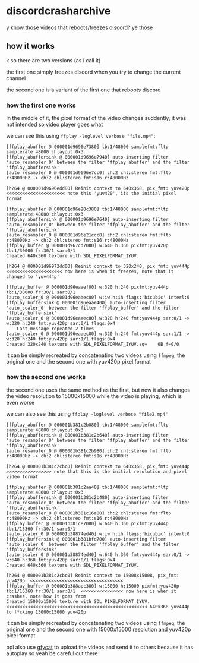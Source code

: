 # discordcrasharchive
y know those videos that reboots/freezes discord? ye those


## how it works

k so there are two versions (as i call it)

the first one simply freezes discord when you try to change the current channel

the second one is a variant of the first one that reboots discord

### how the first one works

In the middle of it, the pixel format of the video changes suddently, it was not intended so video player goes what

we can see this using `ffplay -loglevel verbose "file.mp4"`:

```
[ffplay_abuffer @ 000001d9696e7380] tb:1/48000 samplefmt:fltp samplerate:48000 chlayout:0x3
[ffplay_abuffersink @ 000001d9696e7940] auto-inserting filter 'auto_resampler_0' between the filter 'ffplay_abuffer' and the filter 'ffplay_abuffersink'
[auto_resampler_0 @ 000001d9696e7cc0] ch:2 chl:stereo fmt:fltp r:48000Hz -> ch:2 chl:stereo fmt:s16 r:48000Hz

[h264 @ 000001d9696edd80] Reinit context to 640x368, pix_fmt: yuv420p  <<<<<<<<<<<<<<<<<<<<<< note this 'yuv420', its the initial pixel format

[ffplay_abuffer @ 000001d96e20c380] tb:1/48000 samplefmt:fltp samplerate:48000 chlayout:0x3
[ffplay_abuffersink @ 000001d9696e7640] auto-inserting filter 'auto_resampler_0' between the filter 'ffplay_abuffer' and the filter 'ffplay_abuffersink'
[auto_resampler_0 @ 000001d96e21ccc0] ch:2 chl:stereo fmt:fltp r:48000Hz -> ch:2 chl:stereo fmt:s16 r:48000Hz
[ffplay_buffer @ 000001d967cd7080] w:640 h:360 pixfmt:yuv420p tb:1/30000 fr:30/1 sar:0/1
Created 640x360 texture with SDL_PIXELFORMAT_IYUV.

[h264 @ 000001d96972dd00] Reinit context to 320x240, pix_fmt: yuv444p  <<<<<<<<<<<<<<<<<<<<< now here is when it freezes, note that it changed to 'yuv444p'

[ffplay_buffer @ 000001d96eaaef00] w:320 h:240 pixfmt:yuv444p tb:1/30000 fr:30/1 sar:0/1
[auto_scaler_0 @ 000001d96eaaec00] w:iw h:ih flags:'bicubic' interl:0
[ffplay_buffersink @ 000001d96eaae400] auto-inserting filter 'auto_scaler_0' between the filter 'ffplay_buffer' and the filter 'ffplay_buffersink'
[auto_scaler_0 @ 000001d96eaaec00] w:320 h:240 fmt:yuv444p sar:0/1 -> w:320 h:240 fmt:yuv420p sar:0/1 flags:0x4
    Last message repeated 2 times
[auto_scaler_0 @ 000001d96eaaec00] w:320 h:240 fmt:yuv444p sar:1/1 -> w:320 h:240 fmt:yuv420p sar:1/1 flags:0x4
Created 320x240 texture with SDL_PIXELFORMAT_IYUV.sq=    0B f=0/0
```

it can be simply recreated by concatenating two videos using `ffmpeg`, the original one and the second one with yuv420p pixel format

### how the second one works

the second one uses the same method as the first, but now it also changes the video resolution to 15000x15000 while the video is playing, which is even worse

we can also see this using `ffplay -loglevel verbose "file2.mp4"`

```
[ffplay_abuffer @ 000001b381c2b080] tb:1/48000 samplefmt:fltp samplerate:48000 chlayout:0x3
[ffplay_abuffersink @ 000001b381c2b640] auto-inserting filter 'auto_resampler_0' between the filter 'ffplay_abuffer' and the filter 'ffplay_abuffersink'
[auto_resampler_0 @ 000001b381c2b980] ch:2 chl:stereo fmt:fltp r:48000Hz -> ch:2 chl:stereo fmt:s16 r:48000Hz

[h264 @ 000001b381c2cbc0] Reinit context to 640x368, pix_fmt: yuv444p >>>>>>>>>>>>>>>>> note that this is the initial resolution and pixel video format

[ffplay_abuffer @ 000001b381c2aa40] tb:1/48000 samplefmt:fltp samplerate:48000 chlayout:0x3
[ffplay_abuffersink @ 000001b381c2b480] auto-inserting filter 'auto_resampler_0' between the filter 'ffplay_abuffer' and the filter 'ffplay_abuffersink'
[auto_resampler_0 @ 000001b381c16a80] ch:2 chl:stereo fmt:fltp r:48000Hz -> ch:2 chl:stereo fmt:s16 r:48000Hz
[ffplay_buffer @ 000001b381c87080] w:640 h:360 pixfmt:yuv444p tb:1/15360 fr:30/1 sar:0/1
[auto_scaler_0 @ 000001b38874ed40] w:iw h:ih flags:'bicubic' interl:0
[ffplay_buffersink @ 000001b381bfd700] auto-inserting filter 'auto_scaler_0' between the filter 'ffplay_buffer' and the filter 'ffplay_buffersink'
[auto_scaler_0 @ 000001b38874ed40] w:640 h:360 fmt:yuv444p sar:0/1 -> w:640 h:360 fmt:yuv420p sar:0/1 flags:0x4
Created 640x360 texture with SDL_PIXELFORMAT_IYUV.

[h264 @ 000001b381c2cbc0] Reinit context to 15008x15008, pix_fmt: yuv420p  <<<<<<<<<<<<<<<<<<<<<<<<<<<<<<<<<<<
[ffplay_buffer @ 000001b388aec380] w:15000 h:15000 pixfmt:yuv420p tb:1/15360 fr:30/1 sar:0/1  <<<<<<<<<<<<<<<< now here is when it crashes, note how it goes from 
Created 15000x15000 texture with SDL_PIXELFORMAT_IYUV.   <<<<<<<<<<<<<<<<<<<<<<<<<<<<<<<<<<<<<<<<<<<<<<<<<<<<< 640x368 yuv444p to f*cking 15000x15000 yuv420p

```

it can be simply recreated by concatenating two videos using `ffmpeg`, the original one and the second one with 15000x15000 resolution and yuv420p pixel format

ppl also use [gfycat](https://gfycat.com/) to upload the videos and send it to others because it has autoplay so yeah be careful out there
